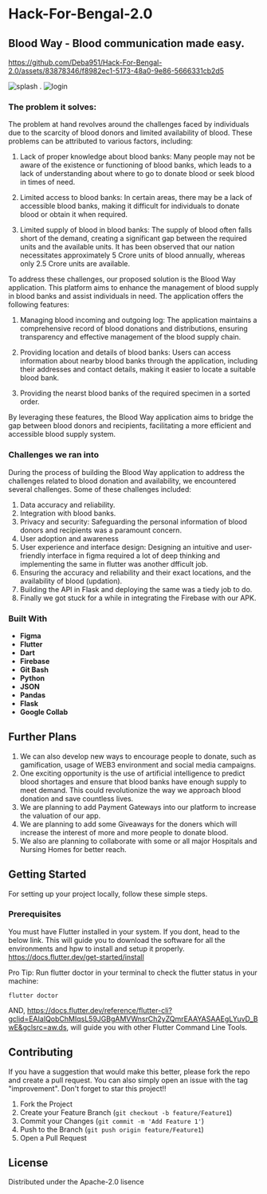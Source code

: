 # Hack-For-Bengal-2.0 
## Blood Way - Blood communication made easy.



https://github.com/Deba951/Hack-For-Bengal-2.0/assets/83878346/f8982ec1-5173-48a0-9e86-5666331cb2d5



![splash](https://github.com/Deba951/Hack-For-Bengal-2.0/assets/83878346/84020e01-5545-4317-9578-39086a2f4761) . ![login](https://github.com/Deba951/Hack-For-Bengal-2.0/assets/83878346/fc0ac045-2caf-4a02-8d4b-e637f4fe4a1d) 




### The problem it solves: 
The problem at hand revolves around the challenges faced by individuals due to the scarcity of blood donors and limited availability of blood. These problems can be attributed to various factors, including:

1. Lack of proper knowledge about blood banks: Many people may not be aware of the existence or functioning of blood banks, which leads to a lack of understanding about where to go to donate blood or seek blood in times of need.

2. Limited access to blood banks: In certain areas, there may be a lack of accessible blood banks, making it difficult for individuals to donate blood or obtain it when required.

3. Limited supply of blood in blood banks: The supply of blood often falls short of the demand, creating a significant gap between the required units and the available units. It has been observed that our nation necessitates approximately 5 Crore units of blood annually, whereas only 2.5 Crore units are available.

To address these challenges, our proposed solution is the Blood Way application. This platform aims to enhance the management of blood supply in blood banks and assist individuals in need. The application offers the following features:

1. Managing blood incoming and outgoing log: The application maintains a comprehensive record of blood donations and distributions, ensuring transparency and effective management of the blood supply chain.

2. Providing location and details of blood banks: Users can access information about nearby blood banks through the application, including their addresses and contact details, making it easier to locate a suitable blood bank.

3. Providing the nearst blood banks of the required specimen in a sorted order.

By leveraging these features, the Blood Way application aims to bridge the gap between blood donors and recipients, facilitating a more efficient and accessible blood supply system.




### Challenges we ran into

During the process of building the Blood Way application to address the challenges related to blood donation and availability, we encountered several challenges. Some of these challenges included:

1. Data accuracy and reliability.
2. Integration with blood banks.
3. Privacy and security: Safeguarding the personal information of blood donors and recipients was a paramount concern. 
4. User adoption and awareness
5. User experience and interface design: Designing an intuitive and user-friendly interface in figma required a lot of deep thinking and implementing the same in flutter was another dfficult job.
6.  Ensuring the accuracy and reliability and their exact locations, and the availability of blood (updation).
7. Building the API in Flask and deploying the same was a tiedy job to do.
8. Finally we got stuck for a while in integrating the Firebase with our APK. 





### Built With

- **Figma** <br> 
- **Flutter** <br>
- **Dart** <br>
- **Firebase** <br>
- **Git Bash** <br>
- **Python** <br>
- **JSON** <br>
- **Pandas** <br>
- **Flask** <br>
- **Google Collab** <br>



## Further Plans
1. We can also develop new ways to encourage people to donate, such as gamification, usage of WEB3 environment and social media campaigns.
2. One exciting opportunity is the use of artificial intelligence to predict blood shortages and ensure that blood banks have enough supply to meet demand. This could revolutionize the way we approach blood donation and save countless lives.
3. We are planning to add Payment Gateways into our platform to increase the valuation of our app.
4. We are planning to add some Giveaways for the doners which will increase the interest of more and more people to donate blood.
5. We also are planning to collaborate with some or all major Hospitals and Nursing Homes for better reach.





<!-- GETTING STARTED -->
## Getting Started
For setting up your project locally, follow these simple steps.


### Prerequisites
You must have Flutter installed  in your system.
If you dont,  head to the below link. This will guide you to download the software for all the environments and hpw to install and setup it properly.
    https://docs.flutter.dev/get-started/install

Pro Tip: Run flutter doctor in your terminal to check the flutter status in your machine: 

    
    flutter doctor
    
AND, 
https://docs.flutter.dev/reference/flutter-cli?gclid=EAIaIQobChMIqsL59JGBgAMVWnsrCh2yZQmrEAAYASAAEgLYuvD_BwE&gclsrc=aw.ds, will guide you with other Flutter Command Line Tools.




    


<!-- CONTRIBUTING -->

## Contributing

If you have a suggestion that would make this better, please fork the repo and create a pull request. You can also simply open an issue with the tag "improvement".
Don't forget to star this project!! 

1. Fork the Project
2. Create your Feature Branch (`git checkout -b feature/Feature1`)
3. Commit your Changes (`git commit -m 'Add Feature 1'`)
4. Push to the Branch (`git push origin feature/Feature1`)
5. Open a Pull Request





<!-- LICENSE -->
## License

Distributed under the Apache-2.0 lisence
